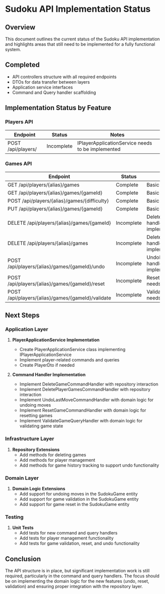 # Sudoku API Implementation Status

## Overview

This document outlines the current status of the Sudoku API implementation and highlights areas that still need to be implemented for a fully functional system.

## Completed

- API controllers structure with all required endpoints
- DTOs for data transfer between layers
- Application service interfaces
- Command and Query handler scaffolding

## Implementation Status by Feature

### Players API

| Endpoint           | Status     | Notes                                             |
| ------------------ | ---------- | ------------------------------------------------- |
| POST /api/players/ | Incomplete | IPlayerApplicationService needs to be implemented |

### Games API

| Endpoint                                          | Status     | Notes                                                 |
| ------------------------------------------------- | ---------- | ----------------------------------------------------- |
| GET /api/players/{alias}/games                    | Complete   | Basic implementation in place                         |
| GET /api/players/{alias}/games/{gameId}           | Complete   | Basic implementation in place                         |
| POST /api/players/{alias}/games/{difficulty}      | Complete   | Basic implementation in place                         |
| PUT /api/players/{alias}/games/{gameId}           | Complete   | Basic implementation in place                         |
| DELETE /api/players/{alias}/games/{gameId}        | Incomplete | DeleteGameCommand handler needs implementation        |
| DELETE /api/players/{alias}/games                 | Incomplete | DeletePlayerGamesCommand handler needs implementation |
| POST /api/players/{alias}/games/{gameId}/undo     | Incomplete | UndoLastMoveCommand handler needs implementation      |
| POST /api/players/{alias}/games/{gameId}/reset    | Incomplete | ResetGameCommand handler needs implementation         |
| POST /api/players/{alias}/games/{gameId}/validate | Incomplete | ValidateGameQuery handler needs implementation        |

## Next Steps

### Application Layer

1. **PlayerApplicationService Implementation**

   - Create PlayerApplicationService class implementing IPlayerApplicationService
   - Implement player-related commands and queries
   - Create PlayerDto if needed

2. **Command Handler Implementation**
   - Implement DeleteGameCommandHandler with repository interaction
   - Implement DeletePlayerGamesCommandHandler with repository interaction
   - Implement UndoLastMoveCommandHandler with domain logic for undoing moves
   - Implement ResetGameCommandHandler with domain logic for resetting games
   - Implement ValidateGameQueryHandler with domain logic for validating game state

### Infrastructure Layer

1. **Repository Extensions**
   - Add methods for deleting games
   - Add methods for player management
   - Add methods for game history tracking to support undo functionality

### Domain Layer

1. **Domain Logic Extensions**
   - Add support for undoing moves in the SudokuGame entity
   - Add support for game validation in the SudokuGame entity
   - Add support for game reset in the SudokuGame entity

### Testing

1. **Unit Tests**
   - Add tests for new command and query handlers
   - Add tests for player management functionality
   - Add tests for game validation, reset, and undo functionality

## Conclusion

The API structure is in place, but significant implementation work is still required, particularly in the command and query handlers. The focus should be on implementing the domain logic for the new features (undo, reset, validation) and ensuring proper integration with the repository layer.
